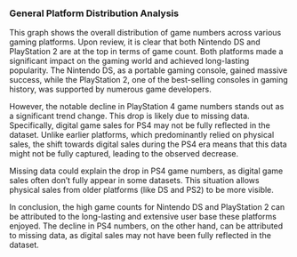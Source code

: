 ### General Platform Distribution Analysis

This graph shows the overall distribution of game
numbers across various gaming platforms. Upon 
review, it is clear that both Nintendo DS and 
PlayStation 2 are at the top in terms of game count.
Both platforms made a significant impact on the
gaming world and achieved long-lasting popularity.
The Nintendo DS, as a portable gaming console, 
gained massive success, while the PlayStation 2,
one of the best-selling consoles in gaming history,
was supported by numerous game developers.

However, the notable decline in PlayStation 4 
game numbers stands out as a significant trend 
change. This drop is likely due to missing data.
Specifically, digital game sales for PS4 may not
be fully reflected in the dataset. Unlike 
earlier platforms, which predominantly relied
on physical sales, the shift towards digital
sales during the PS4 era means that this data 
might not be fully captured, leading to the 
observed decrease.

Missing data could explain the drop in PS4 
game numbers, as digital game sales often
don’t fully appear in some datasets. 
This situation allows physical sales from older
platforms (like DS and PS2) to be more visible.

In conclusion, the high game counts for Nintendo
DS and PlayStation 2 can be attributed to the
long-lasting and extensive user base these 
platforms enjoyed. The decline in PS4 numbers, on
the other hand, can be attributed to missing 
data, as digital sales may not have been fully 
reflected in the dataset.